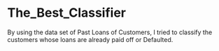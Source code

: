 # The_Best_Classifier
By using the data set of Past Loans of Customers, I tried to classify the customers whose loans are already paid off or Defaulted. 
